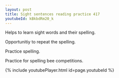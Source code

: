```yaml
---
layout: post
title: Sight sentences reading practice 417
youtubeId: kBkbdRm20_k
---
```

 
 
Helps to learn sight words and their spelling.

Opportunitiy to repeat the spelling. 

Practice spelling. 
 
Practice for spelling bee competitions. 
 
{% include youtubePlayer.html id=page.youtubeId %}
 
 
